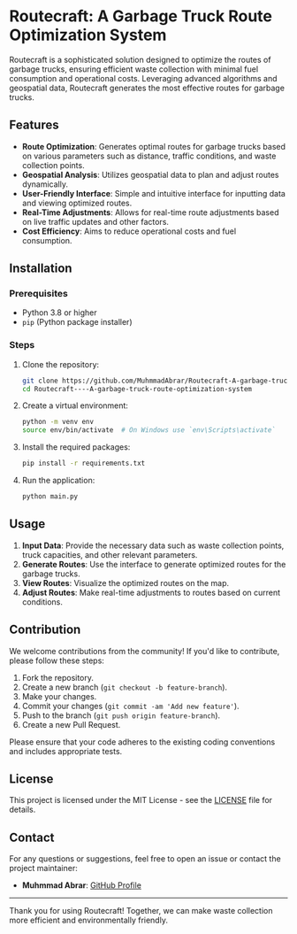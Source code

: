 # Routecraft: A Garbage Truck Route Optimization System

Routecraft is a sophisticated solution designed to optimize the routes of garbage trucks, ensuring efficient waste collection with minimal fuel consumption and operational costs. Leveraging advanced algorithms and geospatial data, Routecraft generates the most effective routes for garbage trucks.

## Features

- **Route Optimization**: Generates optimal routes for garbage trucks based on various parameters such as distance, traffic conditions, and waste collection points.
- **Geospatial Analysis**: Utilizes geospatial data to plan and adjust routes dynamically.
- **User-Friendly Interface**: Simple and intuitive interface for inputting data and viewing optimized routes.
- **Real-Time Adjustments**: Allows for real-time route adjustments based on live traffic updates and other factors.
- **Cost Efficiency**: Aims to reduce operational costs and fuel consumption.

## Installation

### Prerequisites

- Python 3.8 or higher
- `pip` (Python package installer)

### Steps

1. Clone the repository:

   ```sh
   git clone https://github.com/MuhmmadAbrar/Routecraft-A-garbage-truck-route-optimization-system.git
   cd Routecraft----A-garbage-truck-route-optimization-system
   ```

2. Create a virtual environment:

   ```sh
   python -m venv env
   source env/bin/activate  # On Windows use `env\Scripts\activate`
   ```

3. Install the required packages:

   ```sh
   pip install -r requirements.txt
   ```
   

4. Run the application:
   ```sh
   python main.py
   ```

## Usage

1. **Input Data**: Provide the necessary data such as waste collection points, truck capacities, and other relevant parameters.
2. **Generate Routes**: Use the interface to generate optimized routes for the garbage trucks.
3. **View Routes**: Visualize the optimized routes on the map.
4. **Adjust Routes**: Make real-time adjustments to routes based on current conditions.

## Contribution

We welcome contributions from the community! If you'd like to contribute, please follow these steps:

1. Fork the repository.
2. Create a new branch (`git checkout -b feature-branch`).
3. Make your changes.
4. Commit your changes (`git commit -am 'Add new feature'`).
5. Push to the branch (`git push origin feature-branch`).
6. Create a new Pull Request.

Please ensure that your code adheres to the existing coding conventions and includes appropriate tests.

## License

This project is licensed under the MIT License - see the [LICENSE](LICENSE) file for details.

## Contact

For any questions or suggestions, feel free to open an issue or contact the project maintainer:

- **Muhmmad Abrar**: [GitHub Profile](https://github.com/MuhmmadAbrar)

---

Thank you for using Routecraft! Together, we can make waste collection more efficient and environmentally friendly.
